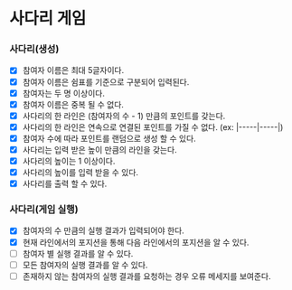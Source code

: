 # 사다리 게임
### 사다리(생성)
- [x] 참여자 이름은 최대 5글자이다.
- [x] 참여자 이름은 쉼표를 기준으로 구분되어 입력된다.
- [x] 참여자는 두 명 이상이다.
- [x] 참여자 이름은 중복 될 수 없다. 
- [x] 사다리의 한 라인은 (참여자의 수 - 1) 만큼의 포인트를 갖는다. 
- [x] 사다리의 한 라인은 연속으로 연결된 포인트를 가질 수 없다. (ex: |-----|-----|)
- [x] 참여자 수에 따라 포인트를 랜덤으로 생성 할 수 있다. 
- [x] 사다리는 입력 받은 높이 만큼의 라인을 갖는다.
- [x] 사다리의 높이는 1 이상이다. 
- [x] 사다리의 높이를 입력 받을 수 있다.
- [x] 사다리를 출력 할 수 있다.

### 사다리(게임 실행)
- [x] 참여자의 수 만큼의 실행 결과가 입력되어야 한다.
- [x] 현재 라인에서의 포지션을 통해 다음 라인에서의 포지션을 알 수 있다.
- [ ] 참여자 별 실행 결과를 알 수 있다.
- [ ] 모든 참여자의 실행 결과를 알 수 있다.
- [ ] 존재하지 않는 참여자의 실행 결과를 요청하는 경우 오류 메세지를 보여준다.
